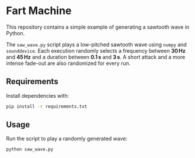 # Fart Machine

This repository contains a simple example of generating a sawtooth wave in Python.

The `saw_wave.py` script plays a low-pitched sawtooth wave using `numpy` and `sounddevice`.
Each execution randomly selects a frequency between **30 Hz** and **45 Hz** and a duration
between **0.1 s** and **3 s**. A short attack and a more intense fade-out are also
randomized for every run.

## Requirements

Install dependencies with:

```bash
pip install -r requirements.txt
```

## Usage

Run the script to play a randomly generated wave:

```bash
python saw_wave.py
```
